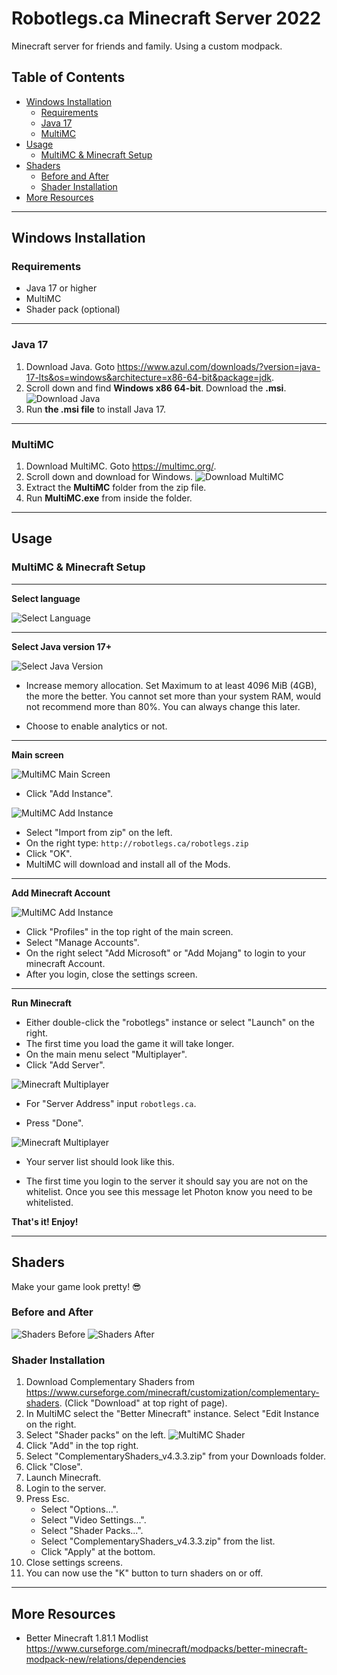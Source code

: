 # Robotlegs.ca Minecraft Server 2022
Minecraft server for friends and family. Using a custom modpack.

## Table of Contents
  * [Windows Installation](#windows-installation)
    + [Requirements](#requirements)
    + [Java 17](#java-17)
    + [MultiMC](#multimc)
  * [Usage](#usage)
    + [MultiMC & Minecraft Setup](#multimc---minecraft-setup)
  * [Shaders](#shaders)
    + [Before and After](#before-and-after)
    + [Shader Installation](#shader-installation)
  * [More Resources](#more-resources)

---
## **Windows Installation**

### Requirements
- Java 17 or higher
- MultiMC
- Shader pack (optional) 
---
### **Java 17**

1. Download Java. Goto https://www.azul.com/downloads/?version=java-17-lts&os=windows&architecture=x86-64-bit&package=jdk.
2. Scroll down and find **Windows x86 64-bit**. Download the **.msi**.
![Download Java](images/java_download.png)
3. Run **the .msi file** to install Java 17.
---
### **MultiMC**

1. Download MultiMC. Goto https://multimc.org/.
2. Scroll down and download for Windows.
![Download MultiMC](images/multimc_download.png)
3. Extract the **MultiMC** folder from the zip file.
4. Run **MultiMC.exe** from inside the folder.
---
## Usage
### MultiMC & Minecraft Setup

---
**Select language**

![Select Language](images/multimc_lang.png)

---
**Select Java version 17+**

![Select Java Version](images/multimc_java.png)


- Increase memory allocation. Set Maximum to at least 4096 MiB (4GB), the more the better. You cannot set more than your system RAM, would not recommend more than 80%. You can always change this later.

- Choose to enable analytics or not.

---
**Main screen**

![MultiMC Main Screen](images/multimc_main.png)

- Click "Add Instance".

![MultiMC Add Instance](images/multimc_new.png)

- Select "Import from zip" on the left.
- On the right type: `http://robotlegs.ca/robotlegs.zip`
- Click "OK".
- MultiMC will download and install all of the Mods.

---
**Add Minecraft Account**

![MultiMC Add Instance](images/multimc_profile.png)

- Click "Profiles" in the top right of the main screen.
- Select "Manage Accounts".
- On the right select "Add Microsoft" or "Add Mojang" to login to your minecraft Account.
- After you login, close the settings screen.

---
**Run Minecraft**

- Either double-click the "robotlegs" instance or select "Launch" on the right.
- The first time you load the game it will take longer.
- On the main menu select "Multiplayer".
- Click "Add Server".

![Minecraft Multiplayer](images/mc_server.png)

- For "Server Address" input `robotlegs.ca`.

- Press "Done".


![Minecraft Multiplayer](images/mc_serverlist.png)

- Your server list should look like this.

- The first time you login to the server it should say you are not on the whitelist. Once you see this message let Photon know you need to be whitelisted.

**That's it! Enjoy!**

---
## Shaders
Make your game look pretty! 😎
### Before and After
![Shaders Before](images/shader_before.png)
![Shaders After](images/shader_after.png)
### Shader Installation

1. Download Complementary Shaders from https://www.curseforge.com/minecraft/customization/complementary-shaders. (Click "Download" at top right of page).
2. In MultiMC select the "Better Minecraft" instance. Select "Edit Instance on the right.
3. Select "Shader packs" on the left.
![MultiMC Shader](images/multimc_shader.png)
4. Click "Add" in the top right.
5. Select "ComplementaryShaders_v4.3.3.zip" from your Downloads folder.
6. Click "Close".
7. Launch Minecraft.
8. Login to the server.
9. Press Esc.
    - Select "Options...".
    - Select "Video Settings...".
    - Select "Shader Packs...".
    - Select "ComplementaryShaders_v4.3.3.zip" from the list.
    - Click "Apply" at the bottom.
10. Close settings screens.
11. You can now use the "K" button to turn shaders on or off.


---
## More Resources

- Better Minecraft 1.81.1 Modlist https://www.curseforge.com/minecraft/modpacks/better-minecraft-modpack-new/relations/dependencies